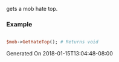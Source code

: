 gets a mob hate top.
### Example

```perl

$mob->GetHateTop(); # Returns void
```


Generated On 2018-01-15T13:04:48-08:00